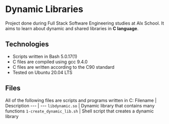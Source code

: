 # Dynamic Libraries

Project done during Full Stack Software Engineering studies at Alx School. It aims to learn about dynamic and shared libraries in **C language**.

## Technologies

* Scripts written in Bash 5.0.17(1)
* C files are compiled using gcc 9.4.0
* C files are written according to the C90 standard
* Tested on Ubuntu 20.04 LTS

## Files
All of the following files are scripts and programs written in C:
Filename | Description
--- | --- 
`libdynamic.so` | Dynamic library that contains many functions
`1-create_dynamic_lib.sh` | Shell script that creates a dynamic library
